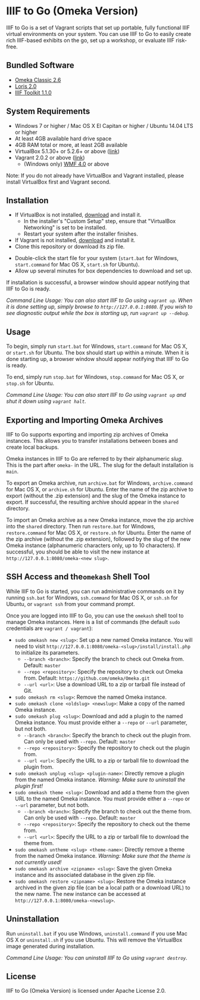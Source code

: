 # IIIF to Go (Omeka Version)

IIIF to Go is a set of Vagrant scripts that set up portable, fully functional IIIF virtual environments on your system. You can use IIIF to Go to easily create rich IIIF-based exhibits on the go, set up a workshop, or evaluate IIIF risk-free.

## Bundled Software

* [Omeka Classic 2.6](http://omeka.org/classic/)
* [Loris 2.0](https://github.com/loris-imageserver/loris)
* [IIIF Toolkit 1.1.0](https://github.com/utlib/IiifItems)

## System Requirements

* Windows 7 or higher / Mac OS X El Capitan or higher / Ubuntu 14.04 LTS or higher
* At least 4GB available hard drive space
* 4GB RAM total or more, at least 2GB available
* VirtualBox 5.1.30+ or 5.2.6+ or above ([link](https://www.virtualbox.org/))
* Vagrant 2.0.2 or above ([link](https://www.vagrantup.com))
	* (Windows only) [WMF 4.0](https://www.microsoft.com/en-ca/download/details.aspx?id=40855) or above
	
Note: If you do not already have VirtualBox and Vagrant installed, please install VirtualBox first and Vagrant second.

## Installation

* If VirtualBox is not installed, [download](https://www.virtualbox.org/wiki/Downloads) and install it.
	* In the installer's "Custom Setup" step, ensure that "VirtualBox Networking" is set to be installed. 
	* Restart your system after the installer finishes.
* If Vagrant is not installed, [download](https://www.vagrantup.com/downloads.html) and install it.
* Clone this repository or download its zip file.
- Double-click the start file for your system (`start.bat` for Windows, `start.command` for Mac OS X, `start.sh` for Ubuntu).
- Allow up several minutes for box dependencies to download and set up.

If installation is successful, a browser window should appear notifying that IIIF to Go is ready.

*Command Line Usage: You can also start IIIF to Go using `vagrant up`. When it is done setting up, simply browse to `http://127.0.0.1:8080`. If you wish to see diagnostic output while the box is starting up, run `vagrant up --debug`.*

## Usage

To begin, simply run `start.bat` for Windows, `start.command` for Mac OS X, or `start.sh` for Ubuntu. The box should start up within a minute. When it is done starting up, a browser window should appear notifying that IIIF to Go is ready.

To end, simply run `stop.bat` for Windows, `stop.command` for Mac OS X, or `stop.sh` for Ubuntu.

*Command Line Usage: You can also start IIIF to Go using `vagrant up` and shut it down using `vagrant halt`.*

## Exporting and Importing Omeka Archives

IIIF to Go supports exporting and importing zip archives of Omeka instances. This allows you to transfer installations between boxes and create local backups.

Omeka instances in IIIF to Go are referred to by their alphanumeric _slug_. This is the part after `omeka-` in the URL. The slug for the default installation is `main`.

To export an Omeka archive, run `archive.bat` for Windows, `archive.command` for Mac OS X, or `archive.sh` for Ubuntu. Enter the name of the zip archive to export (without the .zip extension) and the slug of the Omeka instance to export. If successful, the resulting archive should appear in the `shared` directory.

To import an Omeka archive as a new Omeka instance, move the zip archive into the `shared` directory. Then run `restore.bat` for Windows, `restore.command` for Mac OS X, or `restore.sh` for Ubuntu. Enter the name of the zip archive (without the .zip extension), followed by the slug of the new Omeka instance (alphanumeric characters only, up to 10 characters). If successful, you should be able to visit the new instance at `http://127.0.0.1:8080/omeka-<new slug>`.

## SSH Access and the`omekash` Shell Tool

While IIIF to Go is started, you can run administrative commands on it by running `ssh.bat` for Windows, `ssh.command` for Mac OS X, or `ssh.sh` for Ubuntu, or `vagrant ssh` from your command prompt. 

Once you are logged into IIIF to Go, you can use the `omekash` shell tool to manage Omeka instances. Here is a list of commands (the default `sudo` credentials are `vagrant / vagrant`):

- `sudo omekash new <slug>`: Set up a new named Omeka instance. You will need to visit `http://127.0.0.1:8080/omeka-<slug>/install/install.php` to initialize its parameters.
  - `--branch <branch>`: Specify the branch to check out Omeka from. Default: `master`
  - `--repo <repository>`: Specify the repository to check out Omeka from. Default: `https://github.com/omeka/Omeka.git`
  - `--url <url>`: Use a download URL to a zip or tarball file instead of Git.
- `sudo omekash rm <slug>`: Remove the named Omeka instance.
- `sudo omekash clone <oldslug> <newslug>`: Make a copy of the named Omeka instance.
- `sudo omekash plug <slug>`: Download and add a plugin to the named Omeka instance. You must provide either a `--repo` or `--url` parameter, but not both.
  - `--branch <branch>`: Specify the branch to check out the plugin from. Can only be used with `--repo`. Default: `master`
  - `--repo <repository>`: Specify the repository to check out the plugin from.
  - `--url <url>`: Specify the URL to a zip or tarball file to download the plugin from.
- `sudo omekash unplug <slug> <plugin-name>`: Directly remove a plugin from the named Omeka instance. *Warning: Make sure to uninstall the plugin first!*
- `sudo omekash theme <slug>`: Download and add a theme from the given URL to the named Omeka instance. You must provide either a `--repo` or `--url` parameter, but not both.
  - `--branch <branch>`: Specify the branch to check out the theme from. Can only be used with `--repo`. Default: `master`
  - `--repo <repository>`: Specify the repository to check out the theme from.
  - `--url <url>`: Specify the URL to a zip or tarball file to download the theme from.
- `sudo omekash untheme <slug> <theme-name>`: Directly remove a theme from the named Omeka instance. *Warning: Make sure that the theme is not currently used!*
- `sudo omekash archive <zipname> <slug>`: Save the given Omeka instance and its associated database in the given zip file.
- `sudo omekash restore <zipname> <slug>`: Restore the Omeka instance archived in the given zip file (can be a local path or a download URL) to the new name. The new instance can be accessed at `http://127.0.0.1:8080/omeka-<newslug>`.

## Uninstallation

Run `uninstall.bat` if you use Windows, `uninstall.command` if you use Mac OS X or `uninstall.sh` if you use Ubuntu. This will remove the VirtualBox image generated during installation.

*Command Line Usage: You can uninstall IIIF to Go using `vagrant destroy`.*

## License

IIIF to Go (Omeka Version) is licensed under Apache License 2.0.
